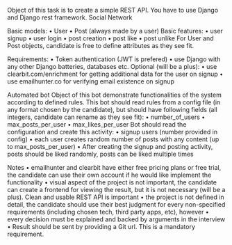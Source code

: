 Object of this task is to create a simple REST API. You have to use Django and Django rest framework. Social Network

Basic models:
    • User 
    • Post (always made by a user) Basic features: 
    • user signup 
    • user login 
    • post creation 
    • post like 
    • post unlike 
For User and Post objects, candidate is free to define attributes as they see fit.

Requirements:
    • Token authentication (JWT is prefered) 
    • use Django with any other Django batteries, databases etc. Optional (will be a plus): 
    • use clearbit.com/enrichment for getting additional data for the user on signup 
    • use emailhunter.co for verifying email existence on signup 

Automated bot Object of this bot demonstrate functionalities of the system according to defined rules. This bot should read rules from a config file (in any format chosen by the candidate), but should have following fields (all integers, candidate can rename as they see fit):
    • number_of_users 
    • max_posts_per_user 
    • max_likes_per_user Bot should read the configuration and create this activity: 
    • signup users (number provided in config) 
    • each user creates random number of posts with any content (up to max_posts_per_user) 
    • After creating the signup and posting activity, posts should be liked randomly, posts can be liked multiple times 
    
Notes
    • emailhunter and clearbit have either free pricing plans or free trial, the candidate can use their own account if he would like implement the functionality 
    • visual aspect of the project is not important, the candidate can create a frontend for viewing the result, but it is not necessary (will be a plus). Clean and usable REST API is important 
    • the project is not defined in detail, the candidate should use their best judgment for every non-specified requirements (including chosen tech, third party apps, etc), however 
    • every decision must be explained and backed by arguments in the interview 
    • Result should be sent by providing a Git url. This is a mandatory requirement. 
